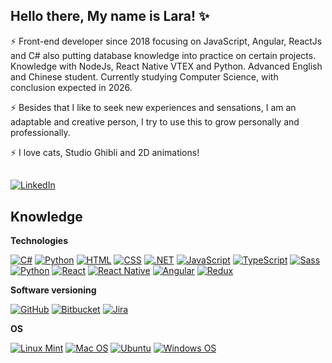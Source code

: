 ## Hello there, My name is Lara! ✨

⚡ Front-end developer since 2018 focusing on JavaScript, Angular, ReactJs and C# also putting database knowledge into practice on certain projects. Knowledge with NodeJs, React Native VTEX and Python. Advanced English and Chinese student. Currently studying Computer Science, with conclusion expected in 2026. 

⚡ Besides that I like to seek new experiences and sensations, I am an adaptable and creative person, I try to use this to grow personally and professionally. 

⚡ I love cats, Studio Ghibli and 2D animations! 

##
###
[![LinkedIn](https://img.shields.io/static/v1?label=LinkedIn&message=%20&color=grey&logo=LinkedIn&style=flat-square&logoColor=white)](https://www.linkedin.com/in/laralindsay0029)


## Knowledge

**Technologies**

[![C#](https://img.shields.io/badge/C%23-239120?style=for-the-badge&logo=c-sharp&logoColor=white?style=flat-square&logo=javascript&link=https://github.com/laralindsay/)](https://github.com/laralindsay/)
[![Python](https://img.shields.io/badge/Python-3776AB?style=for-the-badge&logo=python&logoColor=white?style=flat-square&logo=javascript&link=https://github.com/laralindsay/)](https://github.com/laralindsay/)
[![HTML](https://img.shields.io/badge/HTML-239120?style=for-the-badge&logo=html5&logoColor=white)](https://github.com/laralindsay/)
[![CSS](https://img.shields.io/badge/CSS-239120?&style=for-the-badge&logo=css3&logoColor=white)](https://github.com/laralindsay/)
[![.NET](https://img.shields.io/badge/.NET-5C2D91?style=for-the-badge&logo=.net&logoColor=white)](https://github.com/laralindsay/)
[![JavaScript](https://img.shields.io/badge/JavaScript-F7DF1E?style=for-the-badge&logo=javascript&logoColor=black)](https://github.com/laralindsay/)
[![TypeScript](https://img.shields.io/badge/TypeScript-007ACC?style=for-the-badge&logo=typescript&logoColor=white)](https://github.com/laralindsay/)
[![Sass](https://img.shields.io/badge/Sass-CC6699?style=for-the-badge&logo=sass&logoColor=white)](https://github.com/laralindsay/)
[![Python](https://img.shields.io/badge/Python-14354C?style=for-the-badge&logo=python&logoColor=white)](https://github.com/laralindsay/)
[![React](https://img.shields.io/badge/React-20232A?style=for-the-badge&logo=react&logoColor=61DAFB)](https://github.com/laralindsay/)
[![React Native](https://img.shields.io/badge/React_Native-20232A?style=for-the-badge&logo=react&logoColor=61DAFB)](https://github.com/laralindsay/)
[![Angular](https://img.shields.io/badge/Angular-DD0031?style=for-the-badge&logo=angular&logoColor=white)](https://github.com/laralindsay/)
[![Redux](https://img.shields.io/badge/Redux-593D88?style=for-the-badge&logo=redux&logoColor=white)](https://github.com/laralindsay/)


**Software versioning**

[![GitHub](https://img.shields.io/badge/-GitHub-181717?style=flat-square&logo=github&link=https://github.com/)](https://github.com/laralindsay/)
[![Bitbucket](https://img.shields.io/badge/-Bitbucket-0052CC?style=flat-square&logo=bitbucket&link=https://github.com/)](https://github.com/laralindsay/)
[![Jira](https://img.shields.io/badge/-Jira-0052CC?style=flat-square&logo=Jira&link=https://github.com/laralindsay/)](https://github.com/laralindsay/)


**OS**

[![Linux Mint](https://img.shields.io/badge/Linux_Mint-87CF3E?style=for-the-badge&logo=linux-mint&logoColor=white)](https://github.com/laralindsay/)
[![Mac OS](https://img.shields.io/badge/mac%20os-000000?style=for-the-badge&logo=apple&logoColor=white)](https://github.com/laralindsay/)
[![Ubuntu](https://img.shields.io/badge/Ubuntu-E95420?style=for-the-badge&logo=ubuntu&logoColor=white)](https://github.com/laralindsay/)
[![Windows OS](https://img.shields.io/badge/Windows-0078D6?style=for-the-badge&logo=windows&logoColor=white)](https://github.com/laralindsay/)
